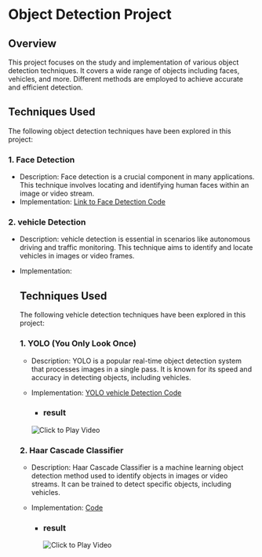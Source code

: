 # Object Detection Project

## Overview
This project focuses on the study and implementation of various object detection techniques. It covers a wide range of objects including faces, vehicles, and more. Different methods are employed to achieve accurate and efficient detection.

## Techniques Used
The following object detection techniques have been explored in this project:

### 1. Face Detection
- Description: Face detection is a crucial component in many applications. This technique involves locating and identifying human faces within an image or video stream.
- Implementation: [Link to Face Detection Code](./face_detection.py)

### 2. vehicle Detection
- Description: vehicle detection is essential in scenarios like autonomous driving and traffic monitoring. This technique aims to identify and locate vehicles in images or video frames.
- Implementation: 
    ## Techniques Used
    The following vehicle detection techniques have been explored in this project:

    ### 1. YOLO (You Only Look Once)
    - Description: YOLO is a popular real-time object detection system that processes images in a single pass. It is known for its speed and accuracy in detecting objects, including vehicles.
    - Implementation: [YOLO vehicle Detection Code](./vehicle__detection_yolo/main.py)

    
        - ### result

        ![Click to Play Video](vehicle__detection_yolo/assets/output.gif)

    ### 2. Haar Cascade Classifier
    - Description: Haar Cascade Classifier is a machine learning object detection method used to identify objects in images or video streams. It can be trained to detect specific objects, including vehicles.
    - Implementation: [Code](vehicle_detection_Haar%20Cascade%20Classifier/Car_detection.py)


        - ### result
            ![Click to Play Video](vehicle_detection_Haar%20Cascade%20Classifier/assets/video.gif)




<!-- Add more techniques and implementations as needed -->
